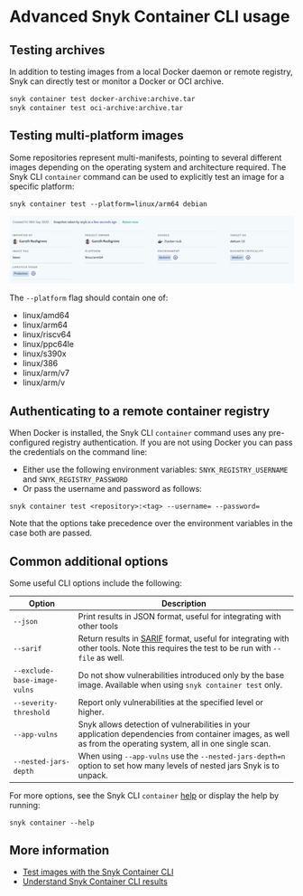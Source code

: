 # Advanced Snyk Container CLI usage

## Testing archives

In addition to testing images from a local Docker daemon or remote registry, Snyk can directly test or monitor a Docker or OCI archive.

```
snyk container test docker-archive:archive.tar
snyk container test oci-archive:archive.tar
```

## Testing multi-platform images

Some repositories represent multi-manifests, pointing to several different images depending on the operating system and architecture required. The Snyk CLI `container` command can be used to explicitly test an image for a specific platform:

```
snyk container test --platform=linux/arm64 debian
```

![](../../../.gitbook/assets/platform.png)

The `--platform` flag should contain one of:

* linux/amd64
* linux/arm64
* linux/riscv64
* linux/ppc64le
* linux/s390x
* linux/386
* linux/arm/v7
* linux/arm/v

## Authenticating to a remote container registry

When Docker is installed, the Snyk CLI `container` command uses any pre-configured registry authentication. If you are not using Docker you can pass the credentials on the command line:

* Either use the following environment variables: `SNYK_REGISTRY_USERNAME` and `SNYK_REGISTRY_PASSWORD`
* Or  pass the username and password as follows:

```
snyk container test <repository>:<tag> --username= --password=
```

Note that the options take precedence over the environment variables in the case both are passed.

## Common additional options

Some useful CLI options include the following:

| Option                       | Description                                                                                                                                                                                                  |
| ---------------------------- | ------------------------------------------------------------------------------------------------------------------------------------------------------------------------------------------------------------ |
| `--json`                     | Print results in JSON format, useful for integrating with other tools                                                                                                                                        |
| `--sarif`                    | Return results in [SARIF](https://www.oasis-open.org/committees/tc\_home.php?wg\_abbrev=sarif) format, useful for integrating with other tools. Note this requires the test to be run with `--file` as well. |
| `--exclude-base-image-vulns` | Do not  show vulnerabilities introduced only by the base image. Available when using `snyk container test` only.                                                                                             |
| `--severity-threshold`       | Report only vulnerabilities at the specified level or higher.                                                                                                                                                |
| `--app-vulns`                | Snyk allows detection of vulnerabilities in your application dependencies from container images, as well as from the operating system, all in one single scan.                                               |
| `--nested-jars-depth`        | When using `--app-vulns` use the `--nested-jars-depth=n` option to set how many levels of nested jars Snyk is to unpack.                                                                                     |

For more options, see the Snyk CLI `container` [help](../../../features/snyk-cli/commands/container.md) or display the help by running:

```
snyk container --help
```

## More information

* [Test images with the Snyk Container CLI](https://docs.snyk.io/snyk-container/snyk-cli-for-container-security)
* [Understand Snyk Container CLI results](https://docs.snyk.io/snyk-container/snyk-cli-for-container-security/understanding-snyk-container-cli-results)
